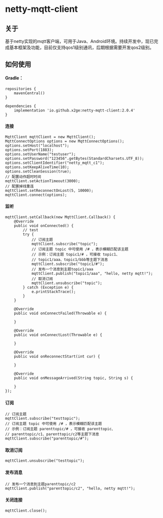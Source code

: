 # netty-mqtt-client

## 关于

基于netty实现的mqtt客户端，可用于Java、Android环境。持续开发中，现已完成基本框架及功能，目前仅支持qos1级别通讯，后期根据需要开发qos2级别。

## 如何使用

#### Gradle：

    repositories {
        mavenCentral()
    }
    
    dependencies {
        implementation 'io.github.x2ge:netty-mqtt-client:2.0.4'
    }

#### 连接

    MqttClient mqttClient = new MqttClient();
    MqttConnectOptions options = new MqttConnectOptions();
    options.setHost("localhost");
    options.setPort(1883);
    options.setUserName("testuser");
    options.setPassword("123456".getBytes(StandardCharsets.UTF_8));
    options.setClientIdentifier("netty_mqtt_c1");
    options.setKeepAliveTime(10);
    options.setCleanSession(true);
    // 配置动作超时时间
    mqttClient.setActionTimeout(3000);
    // 配置掉线重连
    mqttClient.setReconnectOnLost(5, 10000);
    mqttClient.connect(options);

#### 监听

    mqttClient.setCallback(new MqttClient.Callback() {
        @Override
        public void onConnected() {
            // test
            try {
                // 订阅主题
                mqttClient.subscribe("topic");
                // 订阅主题 topic 中可使用 /# ，表示模糊匹配该主题
                // 示例：订阅主题 topic1/# ，可接收 topic1、
                // topic1/aaa、topic1/bbb等主题下消息
                mqttClient.subscribe("topic1/#");
                // 发布一个消息到主题topic1/aaa
                mqttClient.publish("topic1/aaa", "hello, netty mqtt!");
                // 取消订阅
                mqttClient.unsubscribe("topic");
            } catch (Exception e) {
                e.printStackTrace();
            }
        }

        @Override
        public void onConnectFailed(Throwable e) {

        }

        @Override
        public void onConnectLost(Throwable e) {

        }

        @Override
        public void onReconnectStart(int cur) {

        }

        @Override
        public void onMessageArrived(String topic, String s) {

        }
    });

#### 订阅

    // 订阅主题
    mqttClient.subscribe("testtopic");
    // 订阅主题 topic 中可使用 /# ，表示模糊匹配该主题
    // 示例：订阅主题 parenttopic/# ，可接收 parenttopic、
    // parenttopic/c1、parenttopic/c2等主题下消息
    mqttClient.subscribe("parenttopic/#");

#### 取消订阅

    mqttClient.unsubscribe("testtopic");

#### 发布消息

    // 发布一个消息到主题parenttopic/c2
    mqttClient.publish("parenttopic/c2", "hello, netty mqtt!");

#### 关闭连接

    mqttClient.close();	